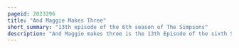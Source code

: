 ```yaml
---
pageid: 2023296
title: "And Maggie Makes Three"
short_summary: "13th episode of the 6th season of The Simpsons"
description: "And Maggie makes three is the 13th Episode of the sixth Season of the american animated Television Series the Simpsons. It aired on the Fox Network in the united States on january 22 1995. Homer recounts the Story of Maggie's Birth in the Episode when Bart and lisa Ask why there are no Photos of her in the Family Album."
---
```

